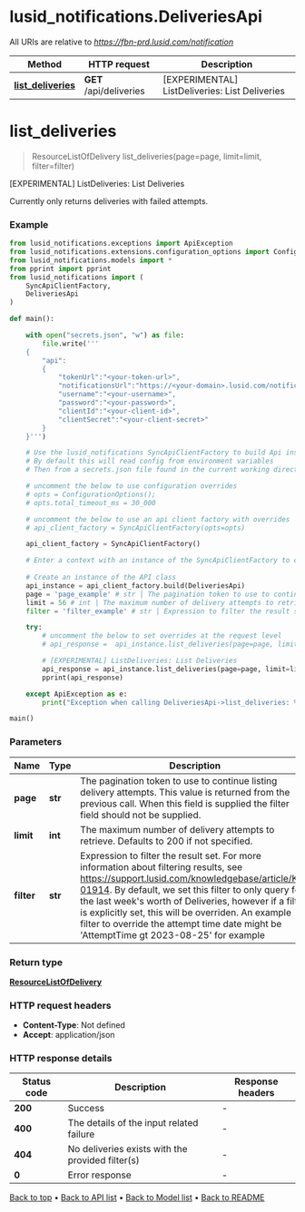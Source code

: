 # lusid_notifications.DeliveriesApi

All URIs are relative to *https://fbn-prd.lusid.com/notification*

Method | HTTP request | Description
------------- | ------------- | -------------
[**list_deliveries**](DeliveriesApi.md#list_deliveries) | **GET** /api/deliveries | [EXPERIMENTAL] ListDeliveries: List Deliveries


# **list_deliveries**
> ResourceListOfDelivery list_deliveries(page=page, limit=limit, filter=filter)

[EXPERIMENTAL] ListDeliveries: List Deliveries

Currently only returns deliveries with failed attempts.

### Example

```python
from lusid_notifications.exceptions import ApiException
from lusid_notifications.extensions.configuration_options import ConfigurationOptions
from lusid_notifications.models import *
from pprint import pprint
from lusid_notifications import (
    SyncApiClientFactory,
    DeliveriesApi
)

def main():

    with open("secrets.json", "w") as file:
        file.write('''
    {
        "api":
        {
            "tokenUrl":"<your-token-url>",
            "notificationsUrl":"https://<your-domain>.lusid.com/notification",
            "username":"<your-username>",
            "password":"<your-password>",
            "clientId":"<your-client-id>",
            "clientSecret":"<your-client-secret>"
        }
    }''')

    # Use the lusid_notifications SyncApiClientFactory to build Api instances with a configured api client
    # By default this will read config from environment variables
    # Then from a secrets.json file found in the current working directory

    # uncomment the below to use configuration overrides
    # opts = ConfigurationOptions();
    # opts.total_timeout_ms = 30_000

    # uncomment the below to use an api client factory with overrides
    # api_client_factory = SyncApiClientFactory(opts=opts)

    api_client_factory = SyncApiClientFactory()

    # Enter a context with an instance of the SyncApiClientFactory to ensure the connection pool is closed after use
    
    # Create an instance of the API class
    api_instance = api_client_factory.build(DeliveriesApi)
    page = 'page_example' # str | The pagination token to use to continue listing delivery attempts. This value is returned from the previous call. When this field is supplied the filter field should not be supplied. (optional)
    limit = 56 # int | The maximum number of delivery attempts to retrieve. Defaults to 200 if not specified. (optional)
    filter = 'filter_example' # str | Expression to filter the result set. For more information about filtering results, see https://support.lusid.com/knowledgebase/article/KA-01914.  By default, we set this filter to only query for the last week's worth of Deliveries, however if a filter is explicitly set, this will be overriden.  An example filter to override the attempt time date might be 'AttemptTime gt 2023-08-25' for example (optional)

    try:
        # uncomment the below to set overrides at the request level
        # api_response =  api_instance.list_deliveries(page=page, limit=limit, filter=filter, opts=opts)

        # [EXPERIMENTAL] ListDeliveries: List Deliveries
        api_response = api_instance.list_deliveries(page=page, limit=limit, filter=filter)
        pprint(api_response)

    except ApiException as e:
        print("Exception when calling DeliveriesApi->list_deliveries: %s\n" % e)

main()
```

### Parameters

Name | Type | Description  | Notes
------------- | ------------- | ------------- | -------------
 **page** | **str**| The pagination token to use to continue listing delivery attempts. This value is returned from the previous call. When this field is supplied the filter field should not be supplied. | [optional] 
 **limit** | **int**| The maximum number of delivery attempts to retrieve. Defaults to 200 if not specified. | [optional] 
 **filter** | **str**| Expression to filter the result set. For more information about filtering results, see https://support.lusid.com/knowledgebase/article/KA-01914.  By default, we set this filter to only query for the last week&#39;s worth of Deliveries, however if a filter is explicitly set, this will be overriden.  An example filter to override the attempt time date might be &#39;AttemptTime gt 2023-08-25&#39; for example | [optional] 

### Return type

[**ResourceListOfDelivery**](ResourceListOfDelivery.md)

### HTTP request headers

 - **Content-Type**: Not defined
 - **Accept**: application/json

### HTTP response details
| Status code | Description | Response headers |
|-------------|-------------|------------------|
**200** | Success |  -  |
**400** | The details of the input related failure |  -  |
**404** | No deliveries exists with the provided filter(s) |  -  |
**0** | Error response |  -  |

[Back to top](#) &#8226; [Back to API list](../README.md#documentation-for-api-endpoints) &#8226; [Back to Model list](../README.md#documentation-for-models) &#8226; [Back to README](../README.md)

